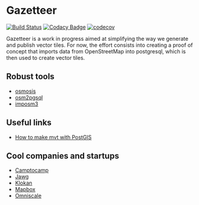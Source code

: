 # Gazetteer

[![Build Status](https://travis-ci.com/bchapuis/gazetteer.svg?branch=master)](https://travis-ci.com/bchapuis/gazetteer)
[![Codacy Badge](https://api.codacy.com/project/badge/Grade/9bb5efb0bea54a868cc70b0d9e564767)](https://app.codacy.com/app/bchapuis/gazetteer?utm_source=github.com&utm_medium=referral&utm_content=bchapuis/gazetteer&utm_campaign=Badge_Grade_Dashboard)
[![codecov](https://codecov.io/gh/bchapuis/gazetteer/branch/master/graph/badge.svg)](https://codecov.io/gh/bchapuis/gazetteer)


Gazetteer is a work in progress aimed at simplifying the way we generate and publish vector tiles. 
For now, the effort consists into creating a proof of concept that imports data from OpenStreetMap into postgresql, which is then used to create vector tiles.

## Robust tools

- [osmosis](https://github.com/openstreetmap/osmosis/)
- [osm2pgsql](https://github.com/openstreetmap/osm2pgsql)
- [imposm3](https://github.com/omniscale/imposm3)

## Useful links

- [How to make mvt with PostGIS](https://blog.jawg.io/how-to-make-mvt-with-postgis/)

## Cool companies and startups

- [Camptocamp](http://camptocamp.com/)
- [Jawg](https://blog.jawg.io/)
- [Klokan](https://www.klokantech.com/)
- [Mapbox](https://www.mapbox.com/)
- [Omniscale](https://omniscale.com/)